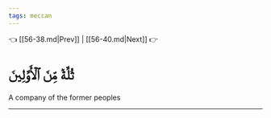 ```yaml
---
tags: meccan
---
```


👈 [[56-38.md|Prev]] | [[56-40.md|Next]] 👉

# ثُلَّةٞ مِّنَ ٱلۡأَوَّلِينَ

A company of the former peoples

---

